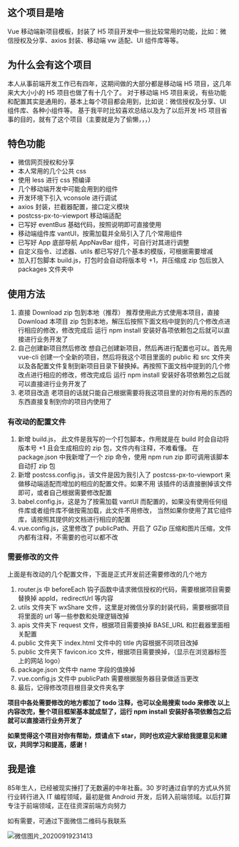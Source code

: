 ## 这个项目是啥
Vue 移动端新项目模板，封装了 H5 项目开发中一些比较常用的功能，比如：微信授权及分享、axios 封装、移动端 vw 适配、UI 组件库等等。
## 为什么会有这个项目
本人从事前端开发工作已有四年，这期间做的大部分都是移动端 H5 项目，这几年来大大小小的 H5 项目也做了有十几个了。
对于移动端 H5 项目来说，有些功能和配置其实是通用的，基本上每个项目都会用到，比如说：微信授权及分享、UI 组件库、各种小组件等。
基于我平时比较喜欢总结以及为了以后开发 H5 项目省事的目的，就有了这个项目（主要就是为了偷懒，，，）

## 特色功能
- 微信网页授权和分享
- 本人常用的几个公共 css
- 使用 less 进行 css 预编译
- 几个移动端开发中可能会用到的组件
- 开发环境下引入 vconsole 进行调试
- axios 封装，拦截器配置，接口定义模块
- postcss-px-to-viewport 移动端适配
- 已写好 eventBus 基础代码，按照说明即可直接使用
- 移动端组件库 vantUI，按需加载并全局引入了几个常用组件
- 已写好 App 底部导航 AppNavBar 组件，可自行对其进行调整
- 自定义指令、过滤器、utils 都已写好几个基本的模版，可根据需要增减
- 加入打包脚本 build.js，打包时会自动将版本号 +1，并压缩成 zip 包后放入 packages 文件夹中

## 使用方法
1. 直接 Download zip 包到本地（推荐）
推荐使用此方式使用本项目，直接 Download 本项目 zip 包到本地，解压后按照下面文档中提到的几个修改点进行相应的修改，修改完成后
运行 npm install 安装好各项依赖包之后就可以直接进行业务开发了
2. 自己创建新项目然后修改
想自己创建新项目，然后再进行配置也可以。首先用 vue-cli 创建一个全新的项目，然后将我这个项目里面的
 public 和 src 文件夹以及各配置文件复制到新项目目录下替换掉。再按照下面文档中提到的几个修改点进行相应的修改，修改完成后
运行 npm install 安装好各项依赖包之后就可以直接进行业务开发了
3. 老项目改造
老项目的话就只能自己根据需要将我这项目里的对你有用的东西的东西直接复制到你的项目内使用了

### 有改动的配置文件
1. 新增 build.js， 此文件是我写的一个打包脚本，作用就是在 build 时会自动将版本号 +1 且会生成相应的 zip 包，文件内有注释，不难看懂。
在 package.json 中我新增了一个 zip 命令，使用 npm run zip 即可调用该脚本自动打 zip 包
2. 新增 postcss.config.js，该文件是因为我引入了 postcss-px-to-viewport 来做移动端适配而增加的相应的配置文件。如果不用
该插件的话直接删掉该文件即可，或者自己根据需要修改配置 
3. babel.config.js，这是为了按需加载 vantUI 而配置的，如果没有使用任何组件库或者组件库不做按需加载，此文件不用修改，
当然如果你使用了其它组件库，请按照其提供的文档进行相应的配置
4. vue.config.js，这里修改了 publicPath、开启了 GZip 压缩和图片压缩，文件内都有注释，不需要的也可以都不改

### 需要修改的文件
上面是有改动的几个配置文件，下面是正式开发前还需要修改的几个地方
1. router.js 中 beforeEach 钩子函数中请求微信授权的代码，需要根据项目需要替换掉 appId，redirectUrl 等内容
2. utils 文件夹下 wxShare 文件，这里是对微信分享的封装代码，需要根据项目将里面的 url 等一些参数和处理逻辑改掉
3. apis 文件夹下 request 文件，根据项目需要换掉 BASE_URL 和拦截器里面相关配置
4. public 文件夹下 index.html 文件中的 title 内容根据不同项目改掉
5. public 文件夹下 favicon.ico 文件，根据项目需要换掉，（显示在浏览器标签上的网站 logo）
6. package.json 文件中 name 字段的值换掉
7. vue.config.js 文件中 publicPath 需要根据服务器目录做适当更改
8. 最后，记得修改项目根目录文件夹名字

**项目中各处需要修改的地方都加了 todo 注释，也可以全局搜索 todo 来修改
以上内容改完，整个项目框架基本就成型了，运行 npm install 安装好各项依赖包之后就可以直接进行业务开发了**

**如果觉得这个项目对你有帮助，烦请点下 star，同时也欢迎大家给我提意见和建议，共同学习和提高，感谢！**

## 我是谁
85年生人，已经被现实捶打了无数遍的中年社畜。30 岁时通过自学的方式从外贸行业转行进入 IT 编程领域，最初是做 Android 开发，后转入前端领域。以后打算专注于前端领域，正在往资深前端方向努力

如有需要，可通过下面微信二维码与我联系

![微信图片_20200919231413](https://img-blog.csdnimg.cn/2020091923290113.jpg?x-oss-process=image/watermark,type_ZmFuZ3poZW5naGVpdGk,shadow_10,text_aHR0cHM6Ly9ibG9nLmNzZG4ubmV0L3pnaDA3MTE=,size_16,color_FFFFFF,t_70#pic_center)
